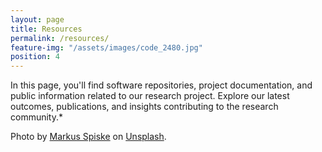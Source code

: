 ```yaml
---
layout: page
title: Resources
permalink: /resources/
feature-img: "/assets/images/code_2480.jpg" 
position: 4
---
```

<style type="text/css">   
    .image-credit {
        font-size: 14px;
    }
</style>

In this page, you'll find software repositories, project documentation, and public information related to our research project. Explore our latest outcomes, publications, and insights contributing to the research community.*  

<div class="image-credit">
    Photo by <a href="https://unsplash.com/it/@markusspiske?utm_content=creditCopyText&utm_medium=referral&utm_source=unsplash">Markus Spiske</a> on <a href="https://unsplash.com/it/foto/software-colorato-o-codice-web-sul-monitor-di-un-computer-Skf7HxARcoc?utm_content=creditCopyText&utm_medium=referral&utm_source=unsplash">Unsplash</a>.
</div>